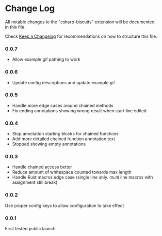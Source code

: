 # Change Log

All notable changes to the "csharp-biscuits" extension will be documented in this file.

Check [Keep a Changelog](http://keepachangelog.com/) for recommendations on how to structure this file.

### 0.0.7

- Allow example gif pathing to work

### 0.0.6

- Update config descriptions and update example.gif

### 0.0.5

- Handle more edge cases around chained methods
- Fix ending annotations showing wrong result when start line edited

### 0.0.4

- Stop annotation starting blocks for chained functions
- Add more detailed chained function annotation text
- Stopped showing empty annotations

### 0.0.3

- Handle chained access better
- Reduce amount of whitespace counted towards max length
- Handle Rust macros edge case (single line only. multi line macros with assignment still break)

### 0.0.2

Use proper config keys to allow configuration to take effect

### 0.0.1

First tested public launch
